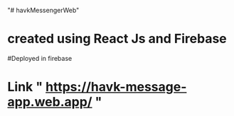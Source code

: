 "# havkMessengerWeb" 

# created using React Js and Firebase

 #Deployed in firebase 
 
 # Link " https://havk-message-app.web.app/ " #
